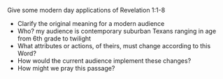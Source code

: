 Give some modern day applications of Revelation 1:1-8
* Clarify the original meaning for a modern audience
* Who?  my audience is contemporary suburban Texans ranging in age from 6th grade to twilight
* What attributes or actions, of theirs, must change according to this Word?
* How would the current audience implement these changes?
* How might we pray this passage?
